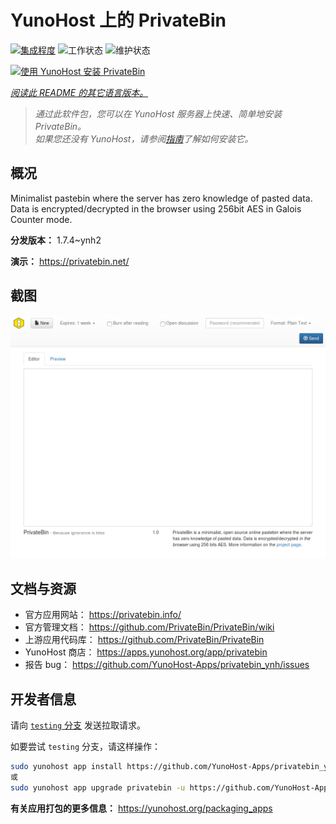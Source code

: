 <!--
注意：此 README 由 <https://github.com/YunoHost/apps/tree/master/tools/readme_generator> 自动生成
请勿手动编辑。
-->

# YunoHost 上的 PrivateBin

[![集成程度](https://dash.yunohost.org/integration/privatebin.svg)](https://ci-apps.yunohost.org/ci/apps/privatebin/) ![工作状态](https://ci-apps.yunohost.org/ci/badges/privatebin.status.svg) ![维护状态](https://ci-apps.yunohost.org/ci/badges/privatebin.maintain.svg)

[![使用 YunoHost 安装 PrivateBin](https://install-app.yunohost.org/install-with-yunohost.svg)](https://install-app.yunohost.org/?app=privatebin)

*[阅读此 README 的其它语言版本。](./ALL_README.md)*

> *通过此软件包，您可以在 YunoHost 服务器上快速、简单地安装 PrivateBin。*  
> *如果您还没有 YunoHost，请参阅[指南](https://yunohost.org/install)了解如何安装它。*

## 概况

Minimalist pastebin where the server has zero knowledge of pasted data. Data is encrypted/decrypted in the browser using 256bit AES in Galois Counter mode.


**分发版本：** 1.7.4~ynh2

**演示：** <https://privatebin.net/>

## 截图

![PrivateBin 的截图](./doc/screenshots/bootstrap.png)

## 文档与资源

- 官方应用网站： <https://privatebin.info/>
- 官方管理文档： <https://github.com/PrivateBin/PrivateBin/wiki>
- 上游应用代码库： <https://github.com/PrivateBin/PrivateBin>
- YunoHost 商店： <https://apps.yunohost.org/app/privatebin>
- 报告 bug： <https://github.com/YunoHost-Apps/privatebin_ynh/issues>

## 开发者信息

请向 [`testing` 分支](https://github.com/YunoHost-Apps/privatebin_ynh/tree/testing) 发送拉取请求。

如要尝试 `testing` 分支，请这样操作：

```bash
sudo yunohost app install https://github.com/YunoHost-Apps/privatebin_ynh/tree/testing --debug
或
sudo yunohost app upgrade privatebin -u https://github.com/YunoHost-Apps/privatebin_ynh/tree/testing --debug
```

**有关应用打包的更多信息：** <https://yunohost.org/packaging_apps>
